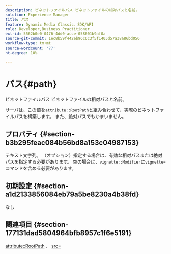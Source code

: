 ```yaml
---
description: ビネットファイルパス ビネットファイルの相対パスと名前。
solution: Experience Manager
title: パス
feature: Dynamic Media Classic、SDK/API
role: Developer,Business Practitioner
exl-id: 5562b0e0-0476-4dd0-acce-058601b9af0a
source-git-commit: 1ec8b59f442eb96c6c3f5f1405d57a38a86bd056
workflow-type: tm+mt
source-wordcount: '77'
ht-degree: 10%

---
```


# パス{#path}

ビネットファイルパス ビネットファイルの相対パスと名前。

サーバは、この値を`attribute::RootPath`と組み合わせて、実際のビネットファイルパスを構築します。 また、絶対パスでもかまいません。

## プロパティ {#section-b3b295feac084b56bd8a153c04987153}

テキスト文字列。 （オプション）指定する場合は、有効な相対パスまたは絶対パスを指定する必要があります。 空の場合は、`vignette::Modifier`に`vignette=`コマンドを含める必要があります。

## 初期設定 {#section-a1d2133856084eb79a5be8230a4b38fd}

なし

## 関連項目 {#section-177131dad5804964bfb8957c1f6e5191}

[attribute::RootPath](../../../../../ir-api/material-cat/image-rendering-api-ref/c-ir-material-catalog/c-ir-attributes-reference/r-ir-rootpath.md#reference-a4d7c96b62e14fcbad1740c702f160f3) 、 [src=](../../../../../ir-api/http-protocol/image-rendering-api-ref/c-ir-http-protocol-ref/c-ir-http-protocol-command-reference/r-ir-src.md#reference-62c98abad22149d68d405ed6aaff8272)
